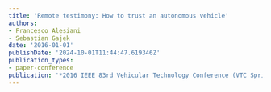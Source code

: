 ```yaml
---
title: 'Remote testimony: How to trust an autonomous vehicle'
authors:
- Francesco Alesiani
- Sebastian Gajek
date: '2016-01-01'
publishDate: '2024-10-01T11:44:47.619346Z'
publication_types:
- paper-conference
publication: '*2016 IEEE 83rd Vehicular Technology Conference (VTC Spring)*'
---
```

